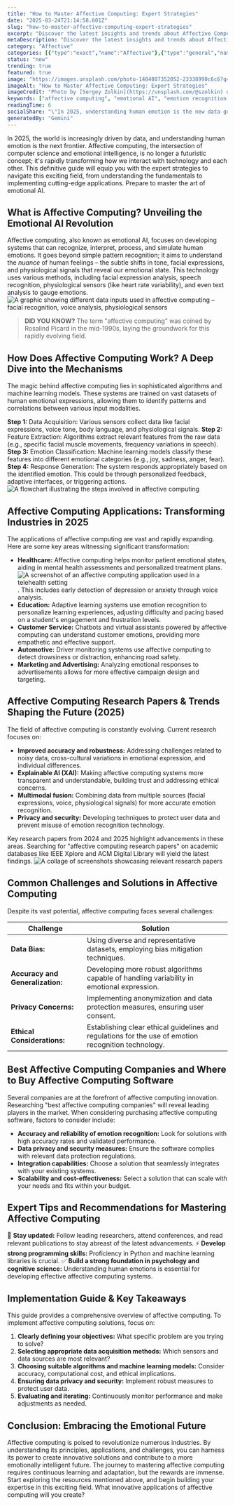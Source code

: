 ```yaml
---
title: "How to Master Affective Computing: Expert Strategies"
date: "2025-03-24T21:14:58.601Z"
slug: "how-to-master-affective-computing-expert-strategies"
excerpt: "Discover the latest insights and trends about Affective Computing. This comprehensive guide covers everything you need to know about Affective Computing in 2025."
metaDescription: "Discover the latest insights and trends about Affective Computing. This comprehensive guide covers everything you need to know about Affective Computing in..."
category: "Affective"
categories: [{"type":"exact","name":"Affective"},{"type":"general","name":"Computer Science"},{"type":"medium","name":"Human-Computer Interaction"},{"type":"specific","name":"Emotion Recognition"},{"type":"niche","name":"Facial Expression Analysis"}]
status: "new"
trending: true
featured: true
image: "https://images.unsplash.com/photo-1484807352052-23338990c6c6?q=85&w=1200&fit=max&fm=webp&auto=compress"
imageAlt: "How to Master Affective Computing: Expert Strategies"
imageCredit: "Photo by [Sergey Zolkin](https://unsplash.com/@szolkin) on Unsplash"
keywords: ["affective computing", "emotional AI", "emotion recognition technology", "affective computing applications", "buy affective computing software", "what is affective computing?", "affective computing research papers", "best affective computing companies", "how does affective computing work?", "affective computing in healthcare"]
readingTime: 6
socialShare: "\"In 2025, understanding human emotion is the new data gold rush.  Mastering affective computing isn't just about technology; it's about building a more empathetic and intelligent future.\""
generatedBy: "Gemini"
---
```




In 2025, the world is increasingly driven by data, and understanding human emotion is the next frontier.  Affective computing, the intersection of computer science and emotional intelligence, is no longer a futuristic concept; it's rapidly transforming how we interact with technology and each other. This definitive guide will equip you with the expert strategies to navigate this exciting field, from understanding the fundamentals to implementing cutting-edge applications.  Prepare to master the art of emotional AI.

## What is Affective Computing?  Unveiling the Emotional AI Revolution

Affective computing, also known as emotional AI, focuses on developing systems that can recognize, interpret, process, and simulate human emotions.  It goes beyond simple pattern recognition; it aims to understand the *nuance* of human feelings – the subtle shifts in tone, facial expressions, and physiological signals that reveal our emotional state.  This technology uses various methods, including facial expression analysis, speech recognition, physiological sensors (like heart rate variability), and even text analysis to gauge emotions.  ![A graphic showing different data inputs used in affective computing – facial recognition, voice analysis, physiological sensors](https://images.unsplash.com/photo-1484807352052-23338990c6c6?q=85&w=1200&fit=max&fm=webp&auto=compress)

> **DID YOU KNOW?** The term "affective computing" was coined by Rosalind Picard in the mid-1990s, laying the groundwork for this rapidly evolving field.

## How Does Affective Computing Work?  A Deep Dive into the Mechanisms

The magic behind affective computing lies in sophisticated algorithms and machine learning models.  These systems are trained on vast datasets of human emotional expressions, allowing them to identify patterns and correlations between various input modalities.

**Step 1:** Data Acquisition:  Various sensors collect data like facial expressions, voice tone, body language, and physiological signals.
**Step 2:** Feature Extraction:  Algorithms extract relevant features from the raw data (e.g., specific facial muscle movements, frequency variations in speech).
**Step 3:** Emotion Classification:  Machine learning models classify these features into different emotional categories (e.g., joy, sadness, anger, fear).
**Step 4:** Response Generation:  The system responds appropriately based on the identified emotion. This could be through personalized feedback, adaptive interfaces, or triggering actions. ![A flowchart illustrating the steps involved in affective computing](https://images.unsplash.com/photo-1649959265040-2b87be9074e4?q=85&w=1200&fit=max&fm=webp&auto=compress)

## Affective Computing Applications: Transforming Industries in 2025

The applications of affective computing are vast and rapidly expanding.  Here are some key areas witnessing significant transformation:

* **Healthcare:**  Affective computing helps monitor patient emotional states, aiding in mental health assessments and personalized treatment plans.  ![A screenshot of an affective computing application used in a telehealth setting](https://images.unsplash.com/photo-1712245833905-5057a4245271?q=85&w=1200&fit=max&fm=webp&auto=compress).  This includes early detection of depression or anxiety through voice analysis.
* **Education:**  Adaptive learning systems use emotion recognition to personalize learning experiences, adjusting difficulty and pacing based on a student's engagement and frustration levels.
* **Customer Service:**  Chatbots and virtual assistants powered by affective computing can understand customer emotions, providing more empathetic and effective support.
* **Automotive:**  Driver monitoring systems use affective computing to detect drowsiness or distraction, enhancing road safety.
* **Marketing and Advertising:**  Analyzing emotional responses to advertisements allows for more effective campaign design and targeting.

##  Affective Computing Research Papers & Trends Shaping the Future (2025)

The field of affective computing is constantly evolving.  Current research focuses on:

* **Improved accuracy and robustness:**  Addressing challenges related to noisy data, cross-cultural variations in emotional expression, and individual differences.
* **Explainable AI (XAI):**  Making affective computing systems more transparent and understandable, building trust and addressing ethical concerns.
* **Multimodal fusion:**  Combining data from multiple sources (facial expressions, voice, physiological signals) for more accurate emotion recognition.
* **Privacy and security:**  Developing techniques to protect user data and prevent misuse of emotion recognition technology.

Key research papers from 2024 and 2025 highlight advancements in these areas.  Searching for "affective computing research papers" on academic databases like IEEE Xplore and ACM Digital Library will yield the latest findings. ![A collage of screenshots showcasing relevant research papers](https://images.unsplash.com/photo-1634944902853-3e977c2de8b6?q=85&w=1200&fit=max&fm=webp&auto=compress)

##  Common Challenges and Solutions in Affective Computing

Despite its vast potential, affective computing faces several challenges:

| Challenge                     | Solution                                                                        |
|------------------------------|--------------------------------------------------------------------------------|
| **Data Bias:**                | Using diverse and representative datasets, employing bias mitigation techniques. |
| **Accuracy and Generalization:** | Developing more robust algorithms capable of handling variability in emotional expression. |
| **Privacy Concerns:**          | Implementing anonymization and data protection measures, ensuring user consent.    |
| **Ethical Considerations:**    | Establishing clear ethical guidelines and regulations for the use of emotion recognition technology. |

## Best Affective Computing Companies and Where to Buy Affective Computing Software

Several companies are at the forefront of affective computing innovation.  Researching "best affective computing companies" will reveal leading players in the market.  When considering purchasing affective computing software,  factors to consider include:

* **Accuracy and reliability of emotion recognition:**  Look for solutions with high accuracy rates and validated performance.
* **Data privacy and security measures:**  Ensure the software complies with relevant data protection regulations.
* **Integration capabilities:**  Choose a solution that seamlessly integrates with your existing systems.
* **Scalability and cost-effectiveness:**  Select a solution that can scale with your needs and fits within your budget.

## Expert Tips and Recommendations for Mastering Affective Computing

🔑 **Stay updated:**  Follow leading researchers, attend conferences, and read relevant publications to stay abreast of the latest advancements.
⚡ **Develop strong programming skills:**  Proficiency in Python and machine learning libraries is crucial.
✅ **Build a strong foundation in psychology and cognitive science:**  Understanding human emotions is essential for developing effective affective computing systems.

## Implementation Guide & Key Takeaways

This guide provides a comprehensive overview of affective computing.  To implement affective computing solutions, focus on:

1. **Clearly defining your objectives:**  What specific problem are you trying to solve?
2. **Selecting appropriate data acquisition methods:**  Which sensors and data sources are most relevant?
3. **Choosing suitable algorithms and machine learning models:**  Consider accuracy, computational cost, and ethical implications.
4. **Ensuring data privacy and security:**  Implement robust measures to protect user data.
5. **Evaluating and iterating:**  Continuously monitor performance and make adjustments as needed.

## Conclusion: Embracing the Emotional Future

Affective computing is poised to revolutionize numerous industries. By understanding its principles, applications, and challenges, you can harness its power to create innovative solutions and contribute to a more emotionally intelligent future.  The journey to mastering affective computing requires continuous learning and adaptation, but the rewards are immense.  Start exploring the resources mentioned above, and begin building your expertise in this exciting field.  What innovative applications of affective computing will you create?

